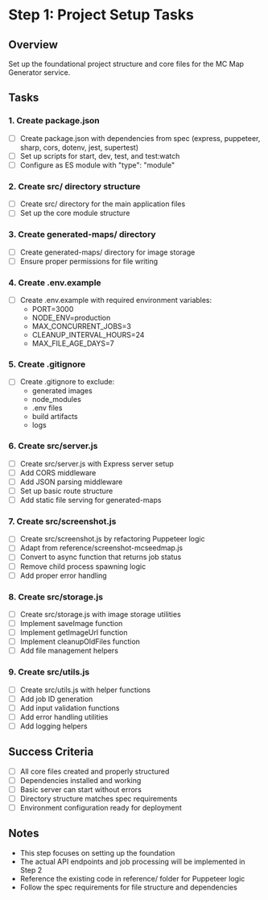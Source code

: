 # Step 1: Project Setup Tasks

## Overview
Set up the foundational project structure and core files for the MC Map Generator service.

## Tasks

### 1. Create package.json
- [ ] Create package.json with dependencies from spec (express, puppeteer, sharp, cors, dotenv, jest, supertest)
- [ ] Set up scripts for start, dev, test, and test:watch
- [ ] Configure as ES module with "type": "module"

### 2. Create src/ directory structure
- [ ] Create src/ directory for the main application files
- [ ] Set up the core module structure

### 3. Create generated-maps/ directory
- [ ] Create generated-maps/ directory for image storage
- [ ] Ensure proper permissions for file writing

### 4. Create .env.example
- [ ] Create .env.example with required environment variables:
  - PORT=3000
  - NODE_ENV=production
  - MAX_CONCURRENT_JOBS=3
  - CLEANUP_INTERVAL_HOURS=24
  - MAX_FILE_AGE_DAYS=7

### 5. Create .gitignore
- [ ] Create .gitignore to exclude:
  - generated images
  - node_modules
  - .env files
  - build artifacts
  - logs

### 6. Create src/server.js
- [ ] Create src/server.js with Express server setup
- [ ] Add CORS middleware
- [ ] Add JSON parsing middleware
- [ ] Set up basic route structure
- [ ] Add static file serving for generated-maps

### 7. Create src/screenshot.js
- [ ] Create src/screenshot.js by refactoring Puppeteer logic
- [ ] Adapt from reference/screenshot-mcseedmap.js
- [ ] Convert to async function that returns job status
- [ ] Remove child process spawning logic
- [ ] Add proper error handling

### 8. Create src/storage.js
- [ ] Create src/storage.js with image storage utilities
- [ ] Implement saveImage function
- [ ] Implement getImageUrl function
- [ ] Implement cleanupOldFiles function
- [ ] Add file management helpers

### 9. Create src/utils.js
- [ ] Create src/utils.js with helper functions
- [ ] Add job ID generation
- [ ] Add input validation functions
- [ ] Add error handling utilities
- [ ] Add logging helpers

## Success Criteria
- [ ] All core files created and properly structured
- [ ] Dependencies installed and working
- [ ] Basic server can start without errors
- [ ] Directory structure matches spec requirements
- [ ] Environment configuration ready for deployment

## Notes
- This step focuses on setting up the foundation
- The actual API endpoints and job processing will be implemented in Step 2
- Reference the existing code in reference/ folder for Puppeteer logic
- Follow the spec requirements for file structure and dependencies
